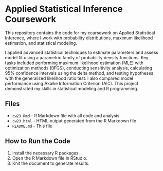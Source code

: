 # Applied Statistical Inference Coursework

This repository contains the code for my coursework on Applied Statistical Inference, where I work with probability distributions, maximum likelihood estimation, and statistical modeling. 

I applied advanced statistical techniques to estimate parameters and assess model fit using a parametric family of probability density functions. Key tasks included performing maximum likelihood estimation (MLE) with optimization methods (BFGS), conducting sensitivity analysis, calculating 95% confidence intervals using the delta method, and testing hypotheses with the generalized likelihood ratio test. I also compared model performance using Akaike Information Criterion (AIC). This project demonstrated my skills in statistical modeling and R programming.

## Files
- `cw23.Rmd` - R Markdown file with all code and analysis
- `cw23.html` - HTML output generated from the R Markdown file
- `README.md` - This file

## How to Run the Code
1. Install the necessary R packages.
2. Open the R Markdown file in RStudio.
3. Knit the document to generate results.
